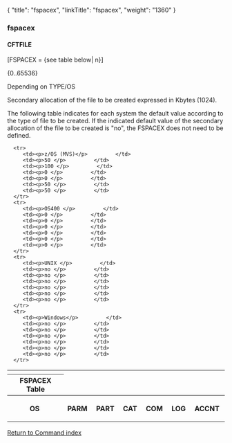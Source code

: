{
    "title": "fspacex",
    "linkTitle": "fspacex",
    "weight": "1360"
}<span id="fspacex"></span>

### fspacex

#### CFTFILE

\[FSPACEX =
{see table below| n}\]

{0..65536}

Depending on TYPE/OS

Secondary allocation of the file to be created expressed in Kbytes
(1024).

The following table indicates for each system the default value
according to the type of file to be created. If the indicated default
value of the secondary allocation of the file to be created is "no",
the FSPACEX does not need to be defined.

<table>
   <th>
      <tr>
<th><span id="FSPACEX_Table"></span>FSPACEX Table         </th>
      </tr>
   </thead>
   <tbody>
      <tr>
<th><p>OS </p>         </th>
<th><p>PARM </p>         </th>
<th><p>PART </p>         </th>
<th><p>CAT </p>         </th>
<th><p>COM </p>         </th>
<th><p>LOG </p>         </th>
<th><p>ACCNT </p>         </th>
      </tr>

      <tr>
         <td><p>z/OS (MVS)</p>         </td>
         <td><p>50 </p>         </td>
         <td><p>100 </p>         </td>
         <td><p>0 </p>         </td>
         <td><p>0 </p>         </td>
         <td><p>50 </p>         </td>
         <td><p>50 </p>         </td>
      </tr>
      <tr>
         <td><p>OS400 </p>         </td>
         <td><p>0 </p>         </td>
         <td><p>0 </p>         </td>
         <td><p>0 </p>         </td>
         <td><p>0 </p>         </td>
         <td><p>0 </p>         </td>
         <td><p>0 </p>         </td>
      </tr>
      <tr>
         <td><p>UNIX </p>         </td>
         <td><p>no </p>         </td>
         <td><p>no </p>         </td>
         <td><p>no </p>         </td>
         <td><p>no </p>         </td>
         <td><p>no </p>         </td>
         <td><p>no </p>         </td>
      </tr>
      <tr>
         <td><p>Windows</p>         </td>
         <td><p>no </p>         </td>
         <td><p>no </p>         </td>
         <td><p>no </p>         </td>
         <td><p>no </p>         </td>
         <td><p>no </p>         </td>
         <td><p>no </p>         </td>
      </tr>
   </tbody>
</table>

[Return to Command index](../../)
